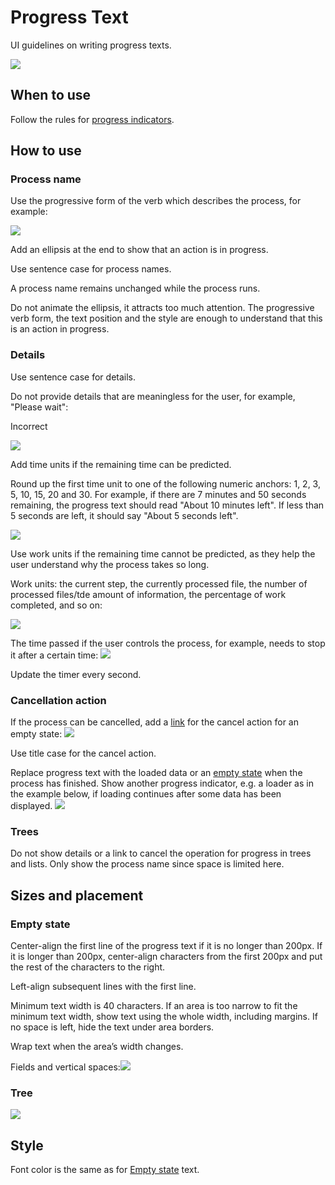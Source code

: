 <!-- Copyright 2000-2024 JetBrains s.r.o. and contributors. Use of this source code is governed by the Apache 2.0 license. -->

# Progress Text

<link-summary>UI guidelines on writing progress texts.</link-summary>

![](desc.png)

## When to use

Follow the rules for [progress indicators](progress_indicators.md).

## How to use

### Process name

Use the progressive form of the verb which describes the process, for example:

![](progressive_form.png)

Add an ellipsis at the end to show that an action is in progress.

Use sentence case for process names.

A process name remains unchanged while the process runs.

Do not animate the ellipsis, it attracts too much attention.
The progressive verb form, the text position and the style are enough to understand that this is an action in progress.

### Details

Use sentence case for details.

Do not provide details that are meaningless for the user, for example, "Please wait":

<format color="Red" style="bold">Incorrect</format>

![](meaningless.png)

Add time units if the remaining time can be predicted.

Round up the first time unit to one of the following numeric anchors: 1, 2, 3, 5, 10, 15, 20 and 30.
For example, if there are 7 minutes and 50 seconds remaining, the progress text should read "About 10 minutes left".
If less than 5 seconds are left, it should say "About 5 seconds left".

![](time.png)

Use work units if the remaining time cannot be predicted, as they help the user understand why the process takes so long.

Work units: the current step, the currently processed file, the number of processed files/tde amount of information, the percentage of work completed, and so on:

![](work.png)


The time passed if the user controls the process, for example, needs to stop it after a certain time:
![](passed.png)

<p>Update the timer every second.</p>

### Cancellation action

If the process can be cancelled, add a [link](link.md) for the cancel action for an empty state:
![](cancellation.png)


Use title case for the cancel action.

Replace progress text with the loaded data or an [empty state](empty_state.md) when the process has finished.
Show another progress indicator, e.g. a loader as in the example below, if loading continues after some data has been displayed.
![](empty_state_text.png)

### Trees

Do not show details or a link to cancel the operation for progress in trees and lists. Only show the process name since space is limited here.

## Sizes and placement

### Empty state

Center-align the first line of the progress text if it is no longer than 200px.
If it is longer than 200px, center-align characters from the first 200px and put the rest of the characters to the right.

Left-align subsequent lines with the first line.

Minimum text width is 40 characters. If an area is too narrow to fit the minimum text width, show text using the whole width, including margins.
If no space is left, hide the text under area borders.

Wrap text when the area’s width changes.

Fields and vertical spaces:![](fields.png)

### Tree
![](progress_text_tree.png)

## Style

Font color is the same as for [Empty state](empty_state.md) text.

